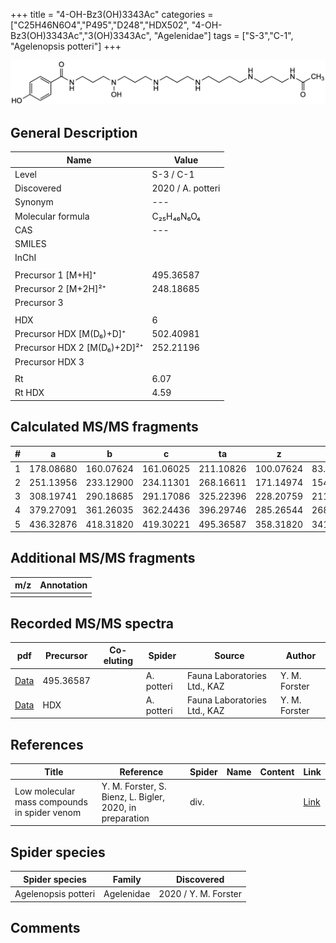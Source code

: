 +++
title = "4-OH-Bz3(OH)3343Ac"
categories = ["C25H46N6O4","P495","D248","HDX502",
"4-OH-Bz3(OH)3343Ac","3(OH)3343Ac",
"Agelenidae"]
tags = ["S-3","C-1",
"Agelenopsis potteri"]
+++

![](/img/4-OH-Bz3(OH)3343Ac.png)

## General Description

| Name                       | Value              |
|----------------------------|--------------------|
| Level                      | S-3 / C-1          |
| Discovered                 | 2020 / A. potteri  |
| Synonym                    | ---                |
| Molecular formula          | C₂₅H₄₆N₆O₄         |
| CAS                        | ---                |
| SMILES |   |
| InChI  |   |
|                            |                    |
| Precursor 1 [M+H]⁺         | 495.36587                   |
| Precursor 2 [M+2H]²⁺       | 248.18685                   |
| Precursor 3                |                    |
|                            |                    |
| HDX                        | 6                   |
| Precursor HDX   [M(D₆)+D]⁺   | 502.40981                   |
| Precursor HDX 2 [M(D₆)+2D]²⁺ | 252.21196                   |
| Precursor HDX 3            |                    |
|                            |                    |
| Rt                         | 6.07                   |
| Rt HDX                     | 4.59                   |

## Calculated MS/MS fragments

| # | a         | b         | c         | ta        | z         | y         | tz        |
|---|-----------|-----------|-----------|-----------|-----------|-----------|-----------|
| 1 | 178.08680 | 160.07624 | 161.06025 | 211.10826 | 100.07624 | 83.04969 | 117.10279 |
| 2 | 251.13956 | 233.12900 | 234.11301 | 268.16611 | 171.14974 | 154.12319 | 188.17629 |
| 3 | 308.19741 | 290.18685 | 291.17086 | 325.22396 | 228.20759 | 211.18104 | 245.23414 |
| 4 | 379.27091 | 361.26035 | 362.24436 | 396.29746 | 285.26544 | 268.23889 | 318.28690 |
| 5 | 436.32876 | 418.31820 | 419.30221 | 495.36587 | 358.31820 | 341.29165 | 375.34475 |

## Additional MS/MS fragments

| m/z | Annotation |
|-----|------------|
|     |            |

## Recorded MS/MS spectra

| pdf                                             | Precursor | Co-eluting | Spider      | Source                       | Author        |
|-------------------------------------------------|-----------|------------|-------------|------------------------------|---------------|
| [Data](/pdf/A-potteri/495_4-OH-Bz3(OH)3343Ac_Ap.pdf) | 495.36587 |           | A. potteri | Fauna Laboratories Ltd., KAZ | Y. M. Forster |
| [Data](/pdf/A-potteri/495_4-OH-Bz3(OH)3343Ac_Ap_HDX.pdf) | HDX |           | A. potteri | Fauna Laboratories Ltd., KAZ | Y. M. Forster |


## References

| Title | Reference | Spider | Name | Content | Link |
|-------|-----------|--------|------|---------|------|
| Low molecular mass compounds in spider venom      | Y. M. Forster, S. Bienz, L. Bigler, 2020, in preparation          | div.       |   |   | [Link](unknown) |

## Spider species

| Spider species     | Family     | Discovered           |
|--------------------|------------|----------------------|
| Agelenopsis potteri | Agelenidae | 2020 / Y. M. Forster |


## Comments